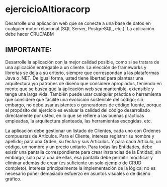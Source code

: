 # ejercicioAltioracorp
Desarrolle una aplicación web que se conecte a una base de datos en cualquier motor relacional (SQL Server, PostgreSQL, etc.). La aplicación debe hacer CRUD/ABM

## IMPORTANTE: 
Desarrolle la aplicación con la mejor calidad posible, como si se tratara de
una aplicación entregable a un cliente. La elección de frameworks y librerías se deja a su
criterio, siempre que correspondan a las plataformas Java o .NET. De igual forma, usted
tiene libertad para plantear una arquitectura y/o patrones de diseño que considere
apropiados, teniendo en mente que se busca que la aplicación web sea mantenible,
extensible y tenga una larga vida. También puede usar cualquier práctica o herramienta
que considere que facilite una evolución sostenible del código; sin embargo, no debe usar
asistentes o generadores de código fuente, porque el propósito del ejercicio es evaluar la
calidad del código desarrollado directamente por usted, en lo que se refiere a las buenas
prácticas empleadas, la arquitectura planteada, las herramientas escogidas, etc.


La aplicación debe gestionar un listado de Clientes, cada uno con Órdenes compuestas de Artículos. Para el Cliente, interesa registrar su nombre y apellido; para una Orden, su fecha y sus Artículos. Y para cada Artículo, un código, un nombre y un precio unitario. Para todas las Entidades, debe existir una pantalla correspondiente para crear instancias de la Entidad; sin embargo, solo para una de ellas, esa pantalla debe permitir modificar y eliminar además de crear (es suficiente un solo ejemplo de CRUD completo). Interesa principalmente la implementación de la lógica; no es necesario poner demasiado esfuerzo en asuntos visuales o de diseño gráfico.
